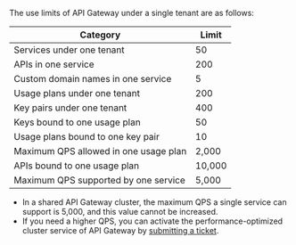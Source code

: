The use limits of API Gateway under a single tenant are as follows:

| Category | Limit |
| ------------------------------ | ----- |
| Services under one tenant | 50 |
| APIs in one service | 200 |
| Custom domain names in one service | 5 |
| Usage plans under one tenant | 200 |
| Key pairs under one tenant | 400 |
| Keys bound to one usage plan | 50 |
| Usage plans bound to one key pair | 10 |
| Maximum QPS allowed in one usage plan | 2,000 |
| APIs bound to one usage plan | 10,000 |
| Maximum QPS supported by one service | 5,000 |

>
- In a shared API Gateway cluster, the maximum QPS a single service can support is 5,000, and this value cannot be increased.
- If you need a higher QPS, you can activate the performance-optimized cluster service of API Gateway by [submitting a ticket](https://console.cloud.tencent.com/workorder/category).

